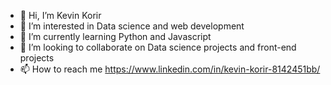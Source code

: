 - 👋 Hi, I’m Kevin Korir
- 👀 I’m interested in Data science and web development
- 🌱 I’m currently learning Python and Javascript 
- 💞️ I’m looking to collaborate on Data science projects and front-end projects 
- 📫 How to reach me https://www.linkedin.com/in/kevin-korir-8142451bb/

<!---
kevinckorir/kevinckorir is a ✨ special ✨ repository because its `README.md` (this file) appears on your GitHub profile.
You can click the Preview link to take a look at your changes.
--->
